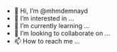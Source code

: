- 👋 Hi, I’m @mhmdemnayd
- 👀 I’m interested in ...
- 🌱 I’m currently learning ...
- 💞️ I’m looking to collaborate on ...
- 📫 How to reach me ...

<!---
mhmdemnayd/mhmdemnayd is a ✨ special ✨ repository because its `README.md` (this file) appears on your GitHub profile.
You can click the Preview link to take a look at your changes.
--->
